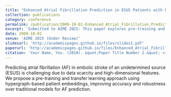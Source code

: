 ```yaml
---
title: "Enhanced Atrial Fibrillation Prediction in ESUS Patients with Pre-training and Transfer Learning"
collection: publications
category: conference
permalink: /publication/2009-10-01-Enhanced_Atrial_Fibrillation_Prediction
excerpt: 'Submitted to AIME 2025: This paper explores pre-training and transfer learning approaches to enhance atrial fibrillation (AF) prediction in ESUS patients.'
date: 2009-10-01
venue: 'AIME 2025 (Under Review)'
slidesurl: 'http://academicpages.github.io/files/slides1.pdf'
paperurl: 'http://academicpages.github.io/files/Enhanced_Atrial_Fibrillation_Prediction.pdf'
citation: 'Your Name, You. (2010). &quot;Paper Title Number 2.&quot; <i>Journal 1</i>. 1(1).'
---
```


Predicting atrial fibrillation (AF) in embolic stroke of an undetermined source (ESUS) is challenging due to data scarcity and high-dimensional features. We propose a pre-training and transfer learning approach using hypergraph-based patient embeddings, improving accuracy and robustness over traditional models for AF prediction.
